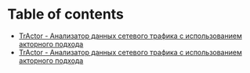 # Table of contents

* [TrActor - Анализатор данных сетевого трафика с использованием акторного подхода](README.md)
* [TrActor - Анализатор данных сетевого трафика с использованием акторного подхода](tractor-analizator-dannykh-setevogo-trafika-s-ispolzovaniem-aktornogo-podkhoda.md)

